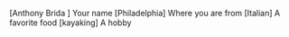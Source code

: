[Anthony Brida ] Your name
[Philadelphia] Where you are from
[Italian] A favorite food
[kayaking] A hobby
